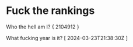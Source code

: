 # Fuck the rankings

Who the hell am I?
{ 2104912 }

What fucking year is it?
[ 2024-03-23T21:38:30Z ]
